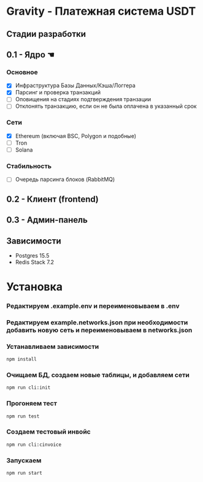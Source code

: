 # Gravity - Платежная система USDT

## Стадии разработки

## 0.1 - Ядро ☚

### Основное
- [x] Инфраструктура Базы Данных/Кэша/Логгера
- [x] Парсинг и проверка транзакций
- [ ] Оповищения на стадиях подтверждения транзации
- [ ] Отклонять транзакцию, если он не была оплачена в указанный срок

### Сети
- [x] Ethereum (включая BSC, Polygon и подобные)
- [ ] Tron
- [ ] Solana

### Стабильность
- [ ] Очередь парсинга блоков (RabbitMQ)

## 0.2 - Клиент (frontend)
## 0.3 - Админ-панель


## Зависимости
 - Postgres 15.5
 - Redis Stack 7.2

# Установка

### Редактируем .example.env и переименовываем в .env
### Редактируем example.networks.json при необходимости добавить новую сеть и переименовываем в networks.json

### Устанавливаем зависимости
```bash
npm install
```

### Очищаем БД, создаем новые таблицы, и добавляем сети
```bash
npm run cli:init
``` 

### Прогоняем тест
```bash
npm run test
``` 

### Создаем тестовый инвойс
```bash
npm run cli:cinvoice
``` 

### Запускаем
```bash
npm run start
``` 